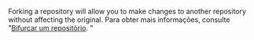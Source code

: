 Forking a repository will allow you to make changes to another repository without affecting the original. Para obter mais informações, consulte "[Bifurcar um repositório](/get-started/quickstart/fork-a-repo). "